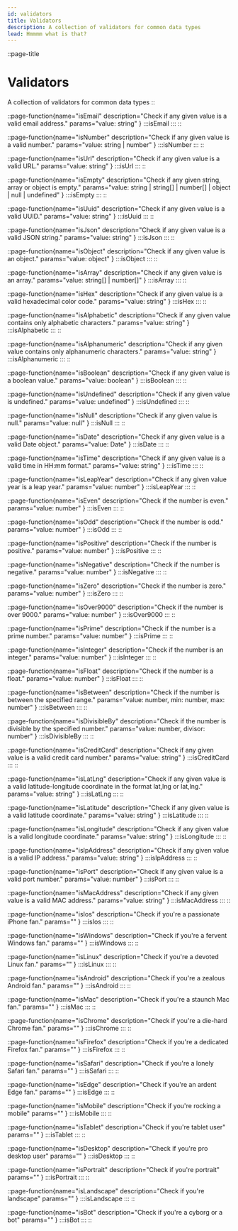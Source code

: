 ```yaml
---
id: validators
title: Validators
description: A collection of validators for common data types
lead: Hmmmm what is that?
---
```

::page-title
# Validators
A collection of validators for common data types
::

::page-function{name="isEmail" description="Check if any given value is a valid email address." params="value: string" }
:::isEmail
:::
::

::page-function{name="isNumber" description="Check if any given value is a valid number." params="value: string | number" }
:::isNumber
:::
::

::page-function{name="isUrl" description="Check if any given value is a valid URL." params="value: string" }
:::isUrl
:::
::

::page-function{name="isEmpty" description="Check if any given string, array or object is empty." params="value: string | string[] | number[] | object | null | undefined" }
:::isEmpty
:::
::

::page-function{name="isUuid" description="Check if any given value is a valid UUID." params="value: string" }
:::isUuid
:::
::

::page-function{name="isJson" description="Check if any given value is a valid JSON string." params="value: string" }
:::isJson
:::
::

::page-function{name="isObject" description="Check if any given value is an object." params="value: object" }
:::isObject
:::
::

::page-function{name="isArray" description="Check if any given value is an array." params="value: string[] | number[]" }
:::isArray
:::
::

::page-function{name="isHex" description="Check if any given value is a valid hexadecimal color code." params="value: string" }
:::isHex
:::
::

::page-function{name="isAlphabetic" description="Check if any given value contains only alphabetic characters." params="value: string" }
:::isAlphabetic
:::
::

::page-function{name="isAlphanumeric" description="Check if any given value contains only alphanumeric characters." params="value: string" }
:::isAlphanumeric
:::
::

::page-function{name="isBoolean" description="Check if any given value is a boolean value." params="value: boolean" }
:::isBoolean
:::
::

::page-function{name="isUndefined" description="Check if any given value is undefined." params="value: undefined" }
:::isUndefined
:::
::

::page-function{name="isNull" description="Check if any given value is null." params="value: null" }
:::isNull
:::
::

::page-function{name="isDate" description="Check if any given value is a valid Date object." params="value: Date" }
:::isDate
:::
::

::page-function{name="isTime" description="Check if any given value is a valid time in HH:mm format." params="value: string" }
:::isTime
:::
::

::page-function{name="isLeapYear" description="Check if any given value year is a leap year." params="value: number" }
:::isLeapYear
:::
::

::page-function{name="isEven" description="Check if the number is even." params="value: number" }
:::isEven
:::
::

::page-function{name="isOdd" description="Check if the number is odd." params="value: number" }
:::isOdd
:::
::

::page-function{name="isPositive" description="Check if the number is positive." params="value: number" }
:::isPositive
:::
::

::page-function{name="isNegative" description="Check if the number is negative." params="value: number" }
:::isNegative
:::
::

::page-function{name="isZero" description="Check if the number is zero." params="value: number" }
:::isZero
:::
::

::page-function{name="isOver9000" description="Check if the number is over 9000." params="value: number" }
:::isOver9000
:::
::

::page-function{name="isPrime" description="Check if the number is a prime number." params="value: number" }
:::isPrime
:::
::

::page-function{name="isInteger" description="Check if the number is an integer." params="value: number" }
:::isInteger
:::
::

::page-function{name="isFloat" description="Check if the number is a float." params="value: number" }
:::isFloat
:::
::

::page-function{name="isBetween" description="Check if the number is between the specified range." params="value: number, min: number, max: number" }
:::isBetween
:::
::

::page-function{name="isDivisibleBy" description="Check if the number is divisible by the specified number." params="value: number, divisor: number" }
:::isDivisibleBy
:::
::

::page-function{name="isCreditCard" description="Check if any given value is a valid credit card number." params="value: string" }
:::isCreditCard
:::
::

::page-function{name="isLatLng" description="Check if any given value is a valid latitude-longitude coordinate in the format lat,lng or lat,lng." params="value: string" }
:::isLatLng
:::
::

::page-function{name="isLatitude" description="Check if any given value is a valid latitude coordinate." params="value: string" }
:::isLatitude
:::
::

::page-function{name="isLongitude" description="Check if any given value is a valid longitude coordinate." params="value: string" }
:::isLongitude
:::
::

::page-function{name="isIpAddress" description="Check if any given value is a valid IP address." params="value: string" }
:::isIpAddress
:::
::

::page-function{name="isPort" description="Check if any given value is a valid port number." params="value: number" }
:::isPort
:::
::

::page-function{name="isMacAddress" description="Check if any given value is a valid MAC address." params="value: string" }
:::isMacAddress
:::
::

::page-function{name="isIos" description="Check if you're a passionate iPhone fan." params="" }
:::isIos
:::
::

::page-function{name="isWindows" description="Check if you're a fervent Windows fan." params="" }
:::isWindows
:::
::

::page-function{name="isLinux" description="Check if you're a devoted Linux fan." params="" }
:::isLinux
:::
::

::page-function{name="isAndroid" description="Check if you're a zealous Android fan." params="" }
:::isAndroid
:::
::

::page-function{name="isMac" description="Check if you're a staunch Mac fan." params="" }
:::isMac
:::
::

::page-function{name="isChrome" description="Check if you're a die-hard Chrome fan." params="" }
:::isChrome
:::
::

::page-function{name="isFirefox" description="Check if you're a dedicated Firefox fan." params="" }
:::isFirefox
:::
::

::page-function{name="isSafari" description="Check if you're a lonely Safari fan." params="" }
:::isSafari
:::
::

::page-function{name="isEdge" description="Check if you're an ardent Edge fan." params="" }
:::isEdge
:::
::

::page-function{name="isMobile" description="Check if you're rocking a mobile" params="" }
:::isMobile
:::
::

::page-function{name="isTablet" description="Check if you're tablet user" params="" }
:::isTablet
:::
::

::page-function{name="isDesktop" description="Check if you're pro desktop user" params="" }
:::isDesktop
:::
::

::page-function{name="isPortrait" description="Check if you're portrait" params="" }
:::isPortrait
:::
::

::page-function{name="isLandscape" description="Check if you're landscape" params="" }
:::isLandscape
:::
::

::page-function{name="isBot" description="Check if you're a cyborg or a bot" params="" }
:::isBot
:::
::

